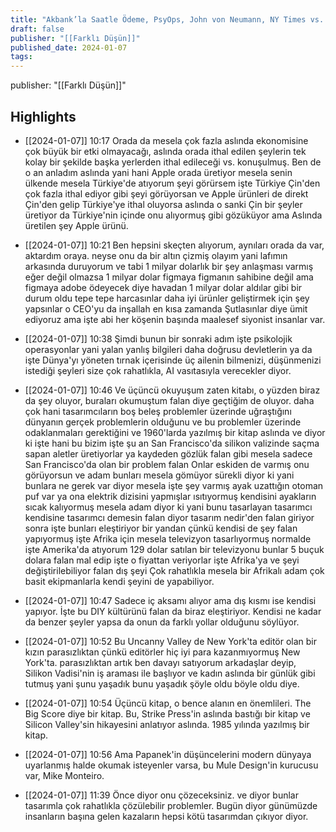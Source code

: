 ```yaml
---
title: "Akbank’la Saatle Ödeme, PsyOps, John von Neumann, NY Times vs. OpenAI, BluTV"
draft: false
publisher: "[[Farklı Düşün]]"
published_date: 2024-01-07
tags:
---
```

publisher: "[[Farklı Düşün]]"


## Highlights
* [[2024-01-07]] 10:17  Orada da mesela çok fazla aslında ekonomisine çok büyük bir etki olmayacağı, aslında orada ithal edilen şeylerin tek kolay bir şekilde başka yerlerden ithal edileceği vs. konuşulmuş. Ben de o an anladım aslında yani hani Apple orada üretiyor mesela senin ülkende mesela Türkiye'de atıyorum şeyi görürsem işte Türkiye Çin'den çok fazla ithal ediyor gibi şeyi görüyorsan ve Apple ürünleri de direkt Çin'den gelip Türkiye'ye ithal oluyorsa aslında o sanki Çin bir şeyler üretiyor da Türkiye'nin içinde onu alıyormuş gibi gözüküyor ama Aslında üretilen şey Apple ürünü.

* [[2024-01-07]] 10:21  Ben hepsini skeçten alıyorum, aynıları orada da var, aktardım oraya. neyse onu da bir altın çizmiş olayım yani lafımın arkasında duruyorum ve tabi 1 milyar dolarlık bir şey anlaşması varmış eğer değil olmazsa 1 milyar dolar figmaya figmanın sahibine değil ama figmaya adobe ödeyecek diye havadan 1 milyar dolar aldılar gibi bir durum oldu tepe tepe harcasınlar daha iyi ürünler geliştirmek için şey yapsınlar o CEO'yu da inşallah en kısa zamanda Şutlasınlar diye ümit ediyoruz ama işte abi her köşenin başında maalesef siyonist insanlar var.

* [[2024-01-07]] 10:38  Şimdi bunun bir sonraki adım işte psikolojik operasyonlar yani yalan yanlış bilgileri daha doğrusu devletlerin ya da işte Dünya'yı yöneten tırnak içerisinde üç ailenin bilmenizi, düşünmenizi istediği şeyleri size çok rahatlıkla, AI vasıtasıyla verecekler diyor.

* [[2024-01-07]] 10:46  Ve üçüncü okuyuşum zaten kitabı, o yüzden biraz da şey oluyor, buraları okumuştum falan diye geçtiğim de oluyor. daha çok hani tasarımcıların boş beleş problemler üzerinde uğraştığını dünyanın gerçek problemlerin olduğunu ve bu problemler üzerinde odaklanmaları gerektiğini ve 1960'larda yazılmış bir kitap aslında ve diyor ki işte hani bu bizim işte şu an San Francisco'da silikon valizinde saçma sapan aletler üretiyorlar ya kaydeden gözlük falan gibi mesela sadece San Francisco'da olan bir problem falan Onlar eskiden de varmış onu görüyorsun ve adam bunları mesela gömüyor sürekli diyor ki yani bunlara ne gerek var diyor mesela işte şey varmış ayak uzattığın otoman puf var ya ona elektrik dizisini yapmışlar ısıtıyormuş kendisini ayakların sıcak kalıyormuş mesela adam diyor ki yani bunu tasarlayan tasarımcı kendisine tasarımcı demesin falan diyor tasarım nedir'den falan giriyor sonra işte bunları eleştiriyor bir yandan çünkü kendisi de şey falan yapıyormuş işte Afrika için mesela televizyon tasarlıyormuş normalde işte Amerika'da atıyorum 129 dolar satılan bir televizyonu bunlar 5 buçuk dolara falan mal edip işte o fiyattan veriyorlar işte Afrika'ya ve şeyi değiştirilebiliyor falan dış şeyi Çok rahatlıkla mesela bir Afrikalı adam çok basit ekipmanlarla kendi şeyini de yapabiliyor.

* [[2024-01-07]] 10:47  Sadece iç aksamı alıyor ama dış kısmı ise kendisi yapıyor. İşte bu DIY kültürünü falan da biraz eleştiriyor. Kendisi ne kadar da benzer şeyler yapsa da onun da farklı yollar olduğunu söylüyor.

* [[2024-01-07]] 10:52  Bu Uncanny Valley de New York'ta editör olan bir kızın parasızlıktan çünkü editörler hiç iyi para kazanmıyormuş New York'ta. parasızlıktan artık ben davayı satıyorum arkadaşlar deyip, Silikon Vadisi'nin iş araması ile başlıyor ve kadın aslında bir günlük gibi tutmuş yani şunu yaşadık bunu yaşadık şöyle oldu böyle oldu diye.

* [[2024-01-07]] 10:54  Üçüncü kitap, o bence alanın en önemlileri. The Big Score diye bir kitap. Bu, Strike Press'in aslında bastığı bir kitap ve Silicon Valley'sin hikayesini anlatıyor aslında. 1985 yılında yazılmış bir kitap.

* [[2024-01-07]] 10:56  Ama Papanek'in düşüncelerini modern dünyaya uyarlanmış halde okumak isteyenler varsa, bu Mule Design'in kurucusu var, Mike Monteiro.

* [[2024-01-07]] 11:39  Önce diyor onu çözeceksiniz. ve diyor bunlar tasarımla çok rahatlıkla çözülebilir problemler. Bugün diyor günümüzde insanların başına gelen kazaların hepsi kötü tasarımdan çıkıyor diyor.

